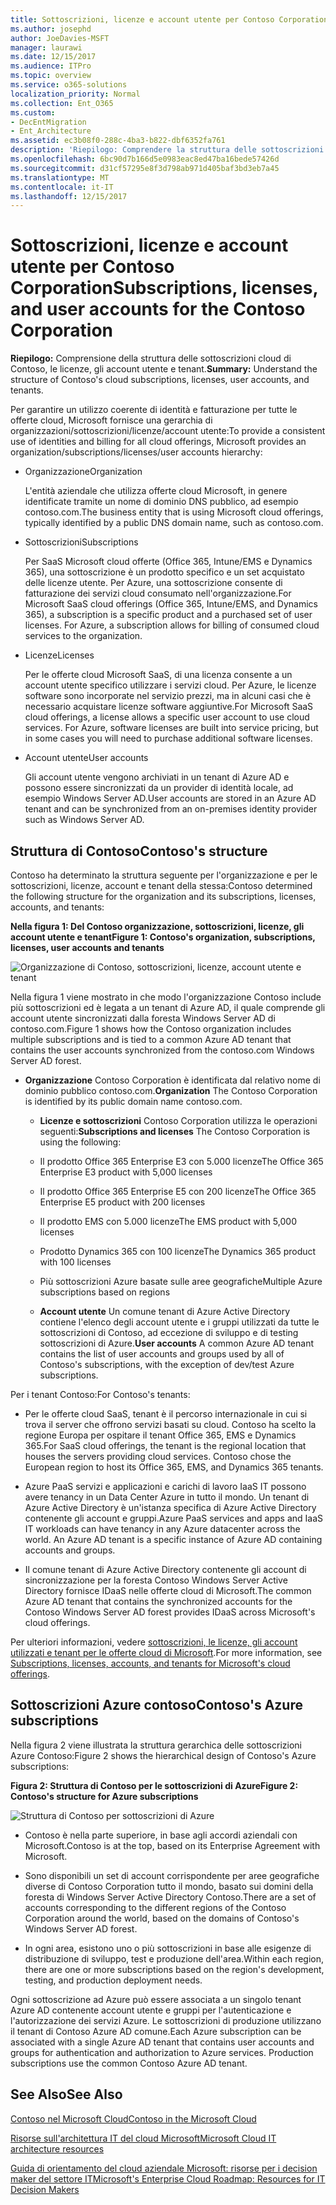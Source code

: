 ```yaml
---
title: Sottoscrizioni, licenze e account utente per Contoso Corporation
ms.author: josephd
author: JoeDavies-MSFT
manager: laurawi
ms.date: 12/15/2017
ms.audience: ITPro
ms.topic: overview
ms.service: o365-solutions
localization_priority: Normal
ms.collection: Ent_O365
ms.custom:
- DecEntMigration
- Ent_Architecture
ms.assetid: ec3b08f0-288c-4ba3-b822-dbf6352fa761
description: 'Riepilogo: Comprendere la struttura delle sottoscrizioni cloud di Contoso, le licenze, gli account utente e tenant.'
ms.openlocfilehash: 6bc90d7b166d5e0983eac8ed47ba16bede57426d
ms.sourcegitcommit: d31cf57295e8f3d798ab971d405baf3bd3eb7a45
ms.translationtype: MT
ms.contentlocale: it-IT
ms.lasthandoff: 12/15/2017
---
```

# <a name="subscriptions-licenses-and-user-accounts-for-the-contoso-corporation"></a><span data-ttu-id="4d622-103">Sottoscrizioni, licenze e account utente per Contoso Corporation</span><span class="sxs-lookup"><span data-stu-id="4d622-103">Subscriptions, licenses, and user accounts for the Contoso Corporation</span></span>

 <span data-ttu-id="4d622-104">**Riepilogo:** Comprensione della struttura delle sottoscrizioni cloud di Contoso, le licenze, gli account utente e tenant.</span><span class="sxs-lookup"><span data-stu-id="4d622-104">**Summary:** Understand the structure of Contoso's cloud subscriptions, licenses, user accounts, and tenants.</span></span>
  
<span data-ttu-id="4d622-105">Per garantire un utilizzo coerente di identità e fatturazione per tutte le offerte cloud, Microsoft fornisce una gerarchia di organizzazioni/sottoscrizioni/licenze/account utente:</span><span class="sxs-lookup"><span data-stu-id="4d622-105">To provide a consistent use of identities and billing for all cloud offerings, Microsoft provides an organization/subscriptions/licenses/user accounts hierarchy:</span></span>
  
- <span data-ttu-id="4d622-106">Organizzazione</span><span class="sxs-lookup"><span data-stu-id="4d622-106">Organization</span></span>
    
    <span data-ttu-id="4d622-107">L'entità aziendale che utilizza offerte cloud Microsoft, in genere identificate tramite un nome di dominio DNS pubblico, ad esempio contoso.com.</span><span class="sxs-lookup"><span data-stu-id="4d622-107">The business entity that is using Microsoft cloud offerings, typically identified by a public DNS domain name, such as contoso.com.</span></span>
    
- <span data-ttu-id="4d622-108">Sottoscrizioni</span><span class="sxs-lookup"><span data-stu-id="4d622-108">Subscriptions</span></span>
    
    <span data-ttu-id="4d622-p101">Per SaaS Microsoft cloud offerte (Office 365, Intune/EMS e Dynamics 365), una sottoscrizione è un prodotto specifico e un set acquistato delle licenze utente. Per Azure, una sottoscrizione consente di fatturazione dei servizi cloud consumato nell'organizzazione.</span><span class="sxs-lookup"><span data-stu-id="4d622-p101">For Microsoft SaaS cloud offerings (Office 365, Intune/EMS, and Dynamics 365), a subscription is a specific product and a purchased set of user licenses. For Azure, a subscription allows for billing of consumed cloud services to the organization.</span></span>
    
- <span data-ttu-id="4d622-111">Licenze</span><span class="sxs-lookup"><span data-stu-id="4d622-111">Licenses</span></span>
    
    <span data-ttu-id="4d622-p102">Per le offerte cloud Microsoft SaaS, di una licenza consente a un account utente specifico utilizzare i servizi cloud. Per Azure, le licenze software sono incorporate nel servizio prezzi, ma in alcuni casi che è necessario acquistare licenze software aggiuntive.</span><span class="sxs-lookup"><span data-stu-id="4d622-p102">For Microsoft SaaS cloud offerings, a license allows a specific user account to use cloud services. For Azure, software licenses are built into service pricing, but in some cases you will need to purchase additional software licenses.</span></span>
    
- <span data-ttu-id="4d622-114">Account utente</span><span class="sxs-lookup"><span data-stu-id="4d622-114">User accounts</span></span>
    
    <span data-ttu-id="4d622-115">Gli account utente vengono archiviati in un tenant di Azure AD e possono essere sincronizzati da un provider di identità locale, ad esempio Windows Server AD.</span><span class="sxs-lookup"><span data-stu-id="4d622-115">User accounts are stored in an Azure AD tenant and can be synchronized from an on-premises identity provider such as Windows Server AD.</span></span>
    
## <a name="contosos-structure"></a><span data-ttu-id="4d622-116">Struttura di Contoso</span><span class="sxs-lookup"><span data-stu-id="4d622-116">Contoso's structure</span></span>

<span data-ttu-id="4d622-117">Contoso ha determinato la struttura seguente per l'organizzazione e per le sottoscrizioni, licenze, account e tenant della stessa:</span><span class="sxs-lookup"><span data-stu-id="4d622-117">Contoso determined the following structure for the organization and its subscriptions, licenses, accounts, and tenants:</span></span>
  
<span data-ttu-id="4d622-118">**Nella figura 1: Del Contoso organizzazione, sottoscrizioni, licenze, gli account utente e tenant**</span><span class="sxs-lookup"><span data-stu-id="4d622-118">**Figure 1: Contoso's organization, subscriptions, licenses, user accounts and tenants**</span></span>

![Organizzazione di Contoso, sottoscrizioni, licenze, account utente e tenant](images/Contoso_Poster/Subscriptions.png)
  
<span data-ttu-id="4d622-120">Nella figura 1 viene mostrato in che modo l'organizzazione Contoso include più sottoscrizioni ed è legata a un tenant di Azure AD, il quale comprende gli account utente sincronizzati dalla foresta Windows Server AD di contoso.com.</span><span class="sxs-lookup"><span data-stu-id="4d622-120">Figure 1 shows how the Contoso organization includes multiple subscriptions and is tied to a common Azure AD tenant that contains the user accounts synchronized from the contoso.com Windows Server AD forest.</span></span>
  
- <span data-ttu-id="4d622-121">**Organizzazione** Contoso Corporation è identificata dal relativo nome di dominio pubblico contoso.com.</span><span class="sxs-lookup"><span data-stu-id="4d622-121">**Organization** The Contoso Corporation is identified by its public domain name contoso.com.</span></span>
    
  - <span data-ttu-id="4d622-122">**Licenze e sottoscrizioni** Contoso Corporation utilizza le operazioni seguenti:</span><span class="sxs-lookup"><span data-stu-id="4d622-122">**Subscriptions and licenses** The Contoso Corporation is using the following:</span></span>
    
  - <span data-ttu-id="4d622-123">Il prodotto Office 365 Enterprise E3 con 5.000 licenze</span><span class="sxs-lookup"><span data-stu-id="4d622-123">The Office 365 Enterprise E3 product with 5,000 licenses</span></span>
    
  - <span data-ttu-id="4d622-124">Il prodotto Office 365 Enterprise E5 con 200 licenze</span><span class="sxs-lookup"><span data-stu-id="4d622-124">The Office 365 Enterprise E5 product with 200 licenses</span></span>
    
  - <span data-ttu-id="4d622-125">Il prodotto EMS con 5.000 licenze</span><span class="sxs-lookup"><span data-stu-id="4d622-125">The EMS product with 5,000 licenses</span></span>
    
  - <span data-ttu-id="4d622-126">Prodotto Dynamics 365 con 100 licenze</span><span class="sxs-lookup"><span data-stu-id="4d622-126">The Dynamics 365 product with 100 licenses</span></span>
    
  - <span data-ttu-id="4d622-127">Più sottoscrizioni Azure basate sulle aree geografiche</span><span class="sxs-lookup"><span data-stu-id="4d622-127">Multiple Azure subscriptions based on regions</span></span>
    
  - <span data-ttu-id="4d622-128">**Account utente** Un comune tenant di Azure Active Directory contiene l'elenco degli account utente e i gruppi utilizzati da tutte le sottoscrizioni di Contoso, ad eccezione di sviluppo e di testing sottoscrizioni di Azure.</span><span class="sxs-lookup"><span data-stu-id="4d622-128">**User accounts** A common Azure AD tenant contains the list of user accounts and groups used by all of Contoso's subscriptions, with the exception of dev/test Azure subscriptions.</span></span>
    
<span data-ttu-id="4d622-129">Per i tenant Contoso:</span><span class="sxs-lookup"><span data-stu-id="4d622-129">For Contoso's tenants:</span></span>
  
- <span data-ttu-id="4d622-p103">Per le offerte cloud SaaS, tenant è il percorso internazionale in cui si trova il server che offrono servizi basati su cloud. Contoso ha scelto la regione Europa per ospitare il tenant Office 365, EMS e Dynamics 365.</span><span class="sxs-lookup"><span data-stu-id="4d622-p103">For SaaS cloud offerings, the tenant is the regional location that houses the servers providing cloud services. Contoso chose the European region to host its Office 365, EMS, and Dynamics 365 tenants.</span></span> 
    
- <span data-ttu-id="4d622-p104">Azure PaaS servizi e applicazioni e carichi di lavoro IaaS IT possono avere tenancy in un Data Center Azure in tutto il mondo. Un tenant di Azure Active Directory è un'istanza specifica di Azure Active Directory contenente gli account e gruppi.</span><span class="sxs-lookup"><span data-stu-id="4d622-p104">Azure PaaS services and apps and IaaS IT workloads can have tenancy in any Azure datacenter across the world. An Azure AD tenant is a specific instance of Azure AD containing accounts and groups.</span></span>
    
- <span data-ttu-id="4d622-134">Il comune tenant di Azure Active Directory contenente gli account di sincronizzazione per la foresta Contoso Windows Server Active Directory fornisce IDaaS nelle offerte cloud di Microsoft.</span><span class="sxs-lookup"><span data-stu-id="4d622-134">The common Azure AD tenant that contains the synchronized accounts for the Contoso Windows Server AD forest provides IDaaS across Microsoft's cloud offerings.</span></span>
    
<span data-ttu-id="4d622-135">Per ulteriori informazioni, vedere [sottoscrizioni, le licenze, gli account utilizzati e tenant per le offerte cloud di Microsoft](subscriptions-licenses-accounts-and-tenants-for-microsoft-cloud-offerings.md).</span><span class="sxs-lookup"><span data-stu-id="4d622-135">For more information, see [Subscriptions, licenses, accounts, and tenants for Microsoft's cloud offerings](subscriptions-licenses-accounts-and-tenants-for-microsoft-cloud-offerings.md).</span></span>
  
## <a name="contosos-azure-subscriptions"></a><span data-ttu-id="4d622-136">Sottoscrizioni Azure contoso</span><span class="sxs-lookup"><span data-stu-id="4d622-136">Contoso's Azure subscriptions</span></span>

<span data-ttu-id="4d622-137">Nella figura 2 viene illustrata la struttura gerarchica delle sottoscrizioni Azure Contoso:</span><span class="sxs-lookup"><span data-stu-id="4d622-137">Figure 2 shows the hierarchical design of Contoso's Azure subscriptions:</span></span>
  
<span data-ttu-id="4d622-138">**Figura 2: Struttura di Contoso per le sottoscrizioni di Azure**</span><span class="sxs-lookup"><span data-stu-id="4d622-138">**Figure 2: Contoso's structure for Azure subscriptions**</span></span>

![Struttura di Contoso per sottoscrizioni di Azure](images/Contoso_Poster/Subscriptions_Nested.png)
  
- <span data-ttu-id="4d622-140">Contoso è nella parte superiore, in base agli accordi aziendali con Microsoft.</span><span class="sxs-lookup"><span data-stu-id="4d622-140">Contoso is at the top, based on its Enterprise Agreement with Microsoft.</span></span>
    
- <span data-ttu-id="4d622-141">Sono disponibili un set di account corrispondente per aree geografiche diverse di Contoso Corporation tutto il mondo, basato sui domini della foresta di Windows Server Active Directory Contoso.</span><span class="sxs-lookup"><span data-stu-id="4d622-141">There are a set of accounts corresponding to the different regions of the Contoso Corporation around the world, based on the domains of Contoso's Windows Server AD forest.</span></span>
    
- <span data-ttu-id="4d622-142">In ogni area, esistono uno o più sottoscrizioni in base alle esigenze di distribuzione di sviluppo, test e produzione dell'area.</span><span class="sxs-lookup"><span data-stu-id="4d622-142">Within each region, there are one or more subscriptions based on the region's development, testing, and production deployment needs.</span></span>
    
<span data-ttu-id="4d622-p105">Ogni sottoscrizione ad Azure può essere associata a un singolo tenant Azure AD contenente account utente e gruppi per l'autenticazione e l'autorizzazione dei servizi Azure. Le sottoscrizioni di produzione utilizzano il tenant di Contoso Azure AD comune.</span><span class="sxs-lookup"><span data-stu-id="4d622-p105">Each Azure subscription can be associated with a single Azure AD tenant that contains user accounts and groups for authentication and authorization to Azure services. Production subscriptions use the common Contoso Azure AD tenant.</span></span>
  
## <a name="see-also"></a><span data-ttu-id="4d622-145">See Also</span><span class="sxs-lookup"><span data-stu-id="4d622-145">See Also</span></span>

[<span data-ttu-id="4d622-146">Contoso nel Microsoft Cloud</span><span class="sxs-lookup"><span data-stu-id="4d622-146">Contoso in the Microsoft Cloud</span></span>](contoso-in-the-microsoft-cloud.md)
  
[<span data-ttu-id="4d622-147">Risorse sull'architettura IT del cloud Microsoft</span><span class="sxs-lookup"><span data-stu-id="4d622-147">Microsoft Cloud IT architecture resources</span></span>](microsoft-cloud-it-architecture-resources.md)

[<span data-ttu-id="4d622-148">Guida di orientamento del cloud aziendale Microsoft: risorse per i decision maker del settore IT</span><span class="sxs-lookup"><span data-stu-id="4d622-148">Microsoft's Enterprise Cloud Roadmap: Resources for IT Decision Makers</span></span>](https://sway.com/FJ2xsyWtkJc2taRD)




